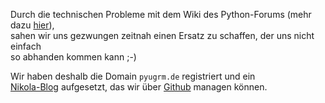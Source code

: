 <!-- 
.. title: pyugrm.de ist live
.. slug: pyugrmde-ist-live
.. date: 2014/05/01 21:02:43
.. tags: 
.. link: 
.. description: Die Python UserGroup Rhein-Main hat jetzt eine eigene Webseite
.. type: text
-->

Durch die technischen Probleme mit dem Wiki des Python-Forums (mehr dazu [hier][pywiki]),  
sahen wir uns gezwungen zeitnah einen Ersatz zu schaffen, der uns nicht einfach  
so abhanden kommen kann ;-)

Wir haben deshalb die Domain `pyugrm.de` registriert und ein  
[Nikola-Blog][nikola] aufgesetzt, das wir über [Github][pyugrmgit] managen können.

[nikola]: http://getnikola.com/
[pyugrmgit]: http://github.com/PyUGRM/
[pywiki]: http://www.python-forum.de/viewtopic.php?f=10&t=33382
